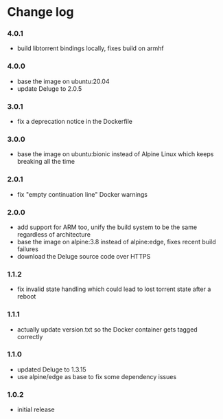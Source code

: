 # Change log

### 4.0.1
  - build libtorrent bindings locally, fixes build on armhf

### 4.0.0
  - base the image on ubuntu:20.04
  - update Deluge to 2.0.5

### 3.0.1
  - fix a deprecation notice in the Dockerfile

### 3.0.0
  - base the image on ubuntu:bionic instead of Alpine Linux which keeps breaking all the time

### 2.0.1
  - fix "empty continuation line" Docker warnings

### 2.0.0
  - add support for ARM too, unify the build system to be the same regardless of architecture
  - base the image on alpine:3.8 instead of alpine:edge, fixes recent build failures
  - download the Deluge source code over HTTPS

### 1.1.2
  - fix invalid state handling which could lead to lost torrent state after a reboot

### 1.1.1
  - actually update version.txt so the Docker container gets tagged correctly

### 1.1.0
  - updated Deluge to 1.3.15
  - use alpine/edge as base to fix some dependency issues 

### 1.0.2
  - initial release
